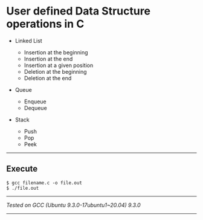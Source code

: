 # User defined Data Structure operations in C


* Linked List
    * Insertion at the beginning
    * Insertion at the end
    * Insertion at a given position
    * Deletion at the beginning
    * Deletion at the end

* Queue
    * Enqueue
    * Dequeue

* Stack
    * Push
    * Pop
    * Peek

___

## Execute
```
$ gcc filename.c -o file.out
$ ./file.out
```

___

_Tested on GCC (Ubuntu 9.3.0-17ubuntu1~20.04) 9.3.0_

___